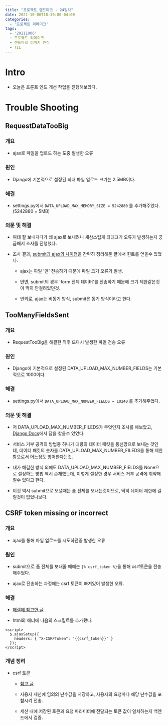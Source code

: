 ```yaml
---
title: "프로젝트_랜드마크 - 24일차"
date: 2021-10-06T18:30:00-04:00
categories:
  - '프로젝트 리메이크'
tags:
  - '20211006'
  - 프로젝트 리메이크
  - 랜드마크 이미지 인식
  - TIL
---
```



# Intro

* 오늘은 프론트 엔드 개선 작업을 진행해보았다.


# Trouble Shooting

## RequestDataTooBig

### 개요

* ajax로 파일을 업로드 하는 도중 발생한 오류

### 원인

* Django에 기본적으로 설정된 최대 파일 업로드 크기는 2.5MB이다.

### 해결

* settings.py에서 ```DATA_UPLOAD_MAX_MEMORY_SIZE = 5242880``` 를 추가해주었다.(5242880 = 5MB)

### 의문 및 해결

* 여태 잘 보내지다가 왜 ajax로 보내려니 새삼스럽게 최대크기 오류가 발생하는지 궁금해서 조사를 진행했다.

* 조사 결과, [submit과 ajax의 차이점](https://hipdizzy.tistory.com/58)을 간략히 정리해둔 글에서 힌트를 얻을수 있었다.

  * ajax는 파일 '만' 전송하기 때문에 파일 크기 오류가 발생.

  * 반면, submit의 경우 'form 전체 데이터'를 전송하기 때문에 크기 제한같은것이 딱히 안걸려있던것.

  * 번외로, ajax는 비동기 방식, submit은 동기 방식이라고 한다.

## TooManyFieldsSent

### 개요

* RequestTooBig을 해결한 직후 또다시 발생한 파일 전송 오류

### 원인

* Django에 기본적으로 설정된 DATA_UPLOAD_MAX_NUMBER_FIELDS는 기본적으로 1000이다.

### 해결

* settings.py에서 ```DATA_UPLOAD_MAX_NUMBER_FIELDS = 10240``` 를 추가해주었다.

### 의문 및 해결

* 저 DATA_UPLOAD_MAX_NUMBER_FILEDS가 무엇인지 조사를 해보았고, [Django Docs](https://docs.djangoproject.com/en/3.1/ref/settings/#data-upload-max-number-fields)에서 답을 찾을수 있었다.

* 서비스 거부 공격의 방법중 하나가 대량의 데이터 패킷을 통신망으로 보내는 것인데, 데이터 패킷의 숫자를 DATA_UPLOAD_MAX_NUMBER_FILEDS를 통해 제한함으로서 어느정도 방어한다는것.

* 내가 해결한 방식 외에도 DATA_UPLOAD_MAX_NUMBER_FIELDS를 None으로 설정하는 방법 역시 존재했는데, 이렇게 설정한 경우 서비스 거부 공격에 취약해질수 있다고 한다.

* 이것 역시 submit으로 보낼때는 폼 전체를 보내는것이므로, 딱히 데이터 제한에 걸릴것이 없었나보다.


## CSRF token missing or incorrect

### 개요

* ajax를 통해 파일 업로드를 시도하던중 발생한 오류

### 원인

* submit으로 폼 전체를 보내줄 때에는 ```{% csrf_token %}```을 통해 csrf토큰을 전송해주었다.

* ajax로 전송하는 과정에는 csrf 토큰이 빠져있어 발생한 오류.

### 해결

* [해결에 참고한 글](https://codong.tistory.com/28)

* html의 헤더에 다음의 스크립트를 추가했다.
```
<script>
  $.ajaxSetup({
    headers: { "X-CSRFToken": '{{csrf_token}}' }
  });
</script>
```

### 개념 정리

* csrf 토큰

  * [참고 글](https://itstory.tk/entry/CSRF-%EA%B3%B5%EA%B2%A9%EC%9D%B4%EB%9E%80-%EA%B7%B8%EB%A6%AC%EA%B3%A0-CSRF-%EB%B0%A9%EC%96%B4-%EB%B0%A9%EB%B2%95)

  * 사용자 세션에 임의의 난수값을 저장하고, 사용자의 요청마다 해당 난수값을 포함시켜 전송.

  * 세션 내에 저장된 토큰과 요청 파라미터에 전달되는 토큰 값이 일치하는지 백엔드에서 검증.
